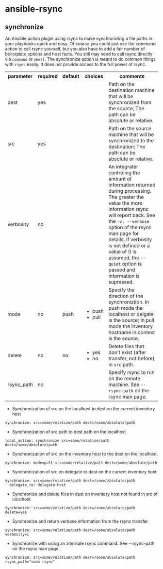 ansible-rsync
=============

## synchronize


An Ansible action plugin using rsync to make synchronizing a file paths in your playbooks quick and easy. Of course you could just use the command action to call rsync yourself, but you also have to add a fair number of boilerplate options and host facts. You still may need to call rsync directly via `command` or `shell`. The synchronize action is meant to do common things with `rsync` easily. It does not provide access to the full power of rsync. 

<table>
<tr>
<th class="head">parameter</th>
<th class="head">required</th>
<th class="head">default</th>
<th class="head">choices</th>
<th class="head">comments</th>
</tr>
<tr>
<td>dest</td>
<td>yes</td>
<td></td>
<td><ul></ul></td>
<td>Path on the destination machine that will be synchronized from the source; The path can be absolute or relative.</td>
</tr>
<tr>
<td>src</td>
<td>yes</td>
<td></td>
<td><ul></ul></td>
<td>Path on the source machine that will be synchronized to the destination; The path can be absolute or relative.</td>
</tr>
<tr>
<td>verbosity</td>
<td>no</td>
<td></td>
<td><ul></ul></td>
<td>An integrater controling the amount of information returned during processing. The greater the value the more information rsync will report back. See the <code>-v, --verbose</code> option of the rsync man page for details. If verbosity is not defined or a value of 0 is assumed, the <code>--quiet</code> option is passed and information is supressed.</td>
</tr>
<tr>
<td>mode</td>
<td>no</td>
<td>push</td>
<td><ul><li>push</li><li>pull</li></ul></td>
<td>Specify the direction of the synchroniztion. In push mode the localhost or delgate is the  source; In pull mode the inventory hostname in context is the source.</td>
</tr>
<tr>
<td>delete</td>
<td>no</td>
<td>no</td>
<td><ul><li>yes</li><li>no</li></ul></td>
<td>Delete files that don't exist (after transfer, not before) in <code>src</code> path.</td>
</tr>
<tr>
<td>rsync_path</td>
<td>no</td>
<td></td>
<td></td>
<td>Specify rsync to run on the remote machine. See <code>--rsync-path</code> on the rsync man page.</td>
</tr>
</table>

* Synchronization of src on the localhost to dest on the current inventory host

```
synchronize: src=some/relative/path dest=/some/absolute/path
```
* Synchronization of src path to dest path on the localhost

```
local_action: synchronize src=some/relative/path dest=/some/absolute/path
```
* Synchronization of src on the inventory host to the dest on the localhost.

```
synchronize: mode=pull src=some/relative/path dest=/some/absolute/path
```
* Synchronization of src on delegate to dest on the current inventory host

```
synchronize: src=some/relative/path dest=/some/absolute/path
  delegate_to: delegate.host

```
* Synchronize and delete files in dest on inventory host not found in src of localhost.

```
synchronize: src=some/relative/path dest=/some/absolute/path delete=yes
```
* Synchronize and return verbose information from the rsync transfer.

```
synchronize: src=some/relative/path dest=/some/absolute/path verbosity=1
```
* Synchronize with using an alternate rsync command. See --rsync-path on the rsync man page.

```
synchronize: src=some/relative/path dest=/some/absolute/path rsync_path="sudo rsync"
```
